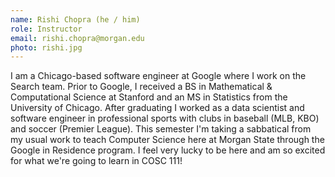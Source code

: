 ```yaml
---
name: Rishi Chopra (he / him)
role: Instructor
email: rishi.chopra@morgan.edu
photo: rishi.jpg
---
```


I am a Chicago-based software engineer at Google where I work on the Search team. Prior to Google, I received a BS in Mathematical & Computational Science at Stanford and an MS in Statistics from the University of Chicago. After graduating I worked as a data scientist and software engineer in professional sports with clubs in baseball (MLB, KBO) and soccer (Premier League). This semester I'm taking a sabbatical from my usual work to teach Computer Science here at Morgan State through the Google in Residence program. I feel very lucky to be here and am so excited for what we're going to learn in COSC 111!